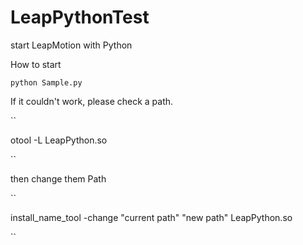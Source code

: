 LeapPythonTest
==============

start LeapMotion with Python


How to start

``
python Sample.py
``
 
If it couldn't work, please check a path.

``

otool -L LeapPython.so

``

then change them Path

``

  install_name_tool -change "current path" "new path" LeapPython.so

``
